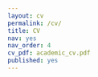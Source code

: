 ```yaml
---
layout: cv
permalink: /cv/
title: CV
nav: yes
nav_order: 4
cv_pdf: academic_cv.pdf
published: yes
---
```

